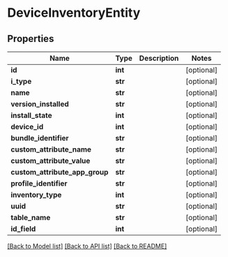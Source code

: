 # DeviceInventoryEntity

## Properties
Name | Type | Description | Notes
------------ | ------------- | ------------- | -------------
**id** | **int** |  | [optional] 
**i_type** | **str** |  | [optional] 
**name** | **str** |  | [optional] 
**version_installed** | **str** |  | [optional] 
**install_state** | **int** |  | [optional] 
**device_id** | **int** |  | [optional] 
**bundle_identifier** | **str** |  | [optional] 
**custom_attribute_name** | **str** |  | [optional] 
**custom_attribute_value** | **str** |  | [optional] 
**custom_attribute_app_group** | **str** |  | [optional] 
**profile_identifier** | **str** |  | [optional] 
**inventory_type** | **int** |  | [optional] 
**uuid** | **str** |  | [optional] 
**table_name** | **str** |  | [optional] 
**id_field** | **int** |  | [optional] 

[[Back to Model list]](../README.md#documentation-for-models) [[Back to API list]](../README.md#documentation-for-api-endpoints) [[Back to README]](../README.md)


